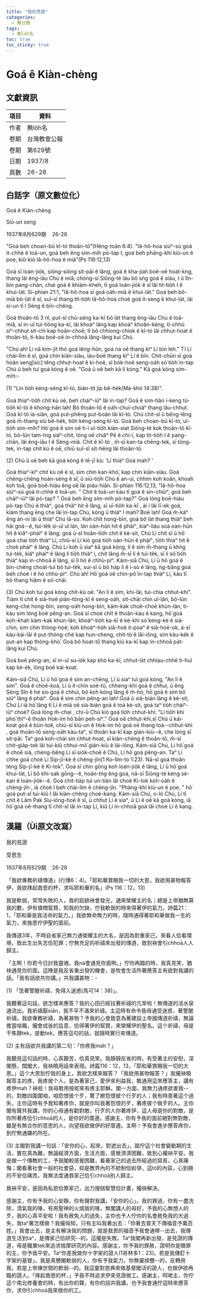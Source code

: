 ```yaml
---
title: "我的見證"
categories:
  - 無分類
tags:
  - 無lo̍h名
toc: true
toc_sticky: true
---
```


# Goá ê Kiàn-chèng

## 文獻資訊

| 項目 | 資料 |
|---|---|
| 作者 | 無lo̍h名 |
| 卷期 | 台灣教會公報 |
| 卷期 | 第629號 |
| 日期 | 1937/8 |
| 頁數 | 26-28 |

## 白話字（原文數位化）

Goá ê Kiàn-chèng

Siū-un seng

1937年8月629期    26-28

"Goá beh choan-bū kî-tó thoân-tō"(Hēng-toān 6:4). "Iâ-hô-hoa siúⁿ-sù goá it-chhè ê toā-un, goá beh ēng sím-mi̍h pò-tap I, goá beh phâng-khí kiù-un ê poe, kiû-kiò Iâ-hô-hoa ê miâ"(Ps 116:12,13)

Goá sī loán-jio̍k, siông-siông sit-pāi ê lâng, goá ê kha-jiah boē-oē hoat-kng, thang lâi êng-iāu Chú ê miâ; chóng-sī Siōng-tè iáu bô sǹg goá ê siàu, I ū lîn-bín pang-chān, chai goá ê khiàm-kheh, tī goá loán-jio̍k ê sî lâi tit-tio̍h I ê khuì-la̍t. Si-phian 21:1, "Iâ-hô-hoa sī goá oa̍h-miā ê khuì-la̍t." Goá beh bô-miā bô-la̍t ê sî, suî-sî thang tit-tio̍h Iâ-hô-hoa choè goá it-seng ê khuì-la̍t, lâi si-un tī I Sèng ê bīn-chêng.

Goá thoân-tō 3 nî, put-sî chū-séng ka-kī bô la̍t thang êng-iāu Chú ê toā-miâ, sī in-uī tuì-tiōng ka-kī, lâi khoàⁿ lâng kap khoàⁿ khoân-kéng, tì-chhú siⁿ-chhut sit-chì kap hoān-choē; tī bô chhiong-chiok ê kî-tó lâi chhut-hoat ê thoân-tō, tì-kàu boē-oē ín-chhoā lâng-lâng kui Chú.

"Chú ah! Lí nā kim-ji̍t thó goá lêng-hûn, goá ná oē thang kìⁿ Lí bīn leh." Tī Lí chài-lîm ê sî, goá chin kiàn-siàu, iáu-boē thang kìⁿ Lí ê bīn. Chit-chūn sī goá hoán seng[sic] têng chhut-hoat ê ki-hoē, sī bo̍k-hoē seng-oa̍h só͘ tio̍h ìn-tap Chú ū beh tuì goá kóng ê oē. "Goá ū oē beh kā lí kóng." Kā goá kóng sím-mi̍h:-

(1) "Lín tio̍h kéng-séng kî-tó, bián-tit ji̍p bê-he̍k(Má-khó 14:38)".

Goá thiaⁿ-tio̍h chit kù oē, beh cháiⁿ-iūⁿ lâi ìn-tap? Goá ê sim-tiân í-keng tú-tio̍h kî-tó ê khòng-hān lah! Bô thoân-tō ê oa̍h-chuí-choâⁿ thang lâu-chhut. Goá kî-tó ià-siān, goá put-phêng put-boán lâi kî-tó. Chú chit-sî ū bēng-lēng goá m̄-thang siū bê-he̍k, tio̍h kéng-séng kî-tó. Goá beh choan-bū kî-tó, uī-tio̍h sím-mi̍h? Hō͘ goá ê sim oē tì-ì uī-tio̍h kiàn-siat Siōng-tè kok thoân-tō kî-tó, bô-lūn tam-tng siáⁿ-chit, lóng oē chiâⁿ Pē ê chí-ì, kap tit-tio̍h I ê pang-chān, lâi êng-iāu I ê Sèng-miâ. Chit ê kî-tó , m̄-sī kan-ta chēng-tek, sī tōng-tek, ìn-tap chit kù ê oē, chiū suî-sî si̍t-hêng lâi thoân-tō.

(2) Chú ū oē beh kā goá kóng ê tē-jī kù: 'Lí thiàⁿ Goá mah? '

Goá thiaⁿ-kìⁿ chit kù oē ê sî, sim chin kan-khó͘, kap chin kiàn-siàu. Goá chēng-chēng hoán-séng ê sî, ū siū-tio̍h Chú ê an-uì, chhim koh koân, khoah koh toā, goá boē-hiáu ēng oē lâi piáu-hiān. Si-phian 116:12,13, "Iâ-hô-hoa siúⁿ-sù goá it-chhè ê toā-un. " Chit ê toā-un kàu tī goá ê sin-chiūⁿ, goá beh cháiⁿ-iūⁿ lâi pò-tap? " Goá beh ēng sím-mi̍h pò-tap?" Goá lóng boē-hiáu pò-tap Chú ê thiàⁿ, goá thiàⁿ hit ê lâng, sī uī-tio̍h ka-kī , ài i lâi lī-ek goá, kiám thang ēng che lâi ìn-tap Chú, kóng ū thiàⁿ I mah? Boē lah! Goá m̄-káⁿ ēng án-ni lâi ū thiàⁿ Chú Iâ-so͘. Koh chi̍t hong-bīn, goá bô la̍t thang thiàⁿ beh hāi goá--ê, tuì-te̍k sì-uî uî lán, lán oàn-hūn hit ê pháiⁿ, kiaⁿ-liáu soà oàn-hūn hit ê kiâⁿ-pháiⁿ ê lâng; goá ū-sî hoān-tio̍h chit ê kè-sit, Chú Lí chit sî ū hō͘ goá chai tio̍h thiàⁿ Lí, chiū-sī Lí kiò goá tio̍h oàn-hūn ê pháiⁿ, tio̍h thiàⁿ hit ê choè pháiⁿ ê lâng. Chú Lí koh ū siaⁿ kā goá kóng, lí ê sim m̄-thang ū khǹg tuì-te̍k, kiâⁿ pháiⁿ ê lâng lí tio̍h thiàⁿ i, chit lâng m̄-sī lí ê tuì-te̍k, sī lí só͘ tio̍h thiàⁿ kap ín-chhoā ê lâng, sī lí hó ê chhù-piⁿ. Kám-siā Chú, Lí ū hō͘ goá ê bīn-chêng choa̍t-tuì bô tuì-te̍k, sui-sī ū bô ha̍p lí ê ì-sù ê lâng, ǹg-bāng goá beh choè i ê hó chhù-piⁿ. Chú ah! Hō͘ goá oē chìn-pō͘ ìn-tap thiàⁿ Lí, kàu tī bô thang hiâm ê só͘-chāi.

(3) Chú koh tuì goá kóng chi̍t-kù oē: "An lí ê sim, khí-lâi, tuì-chia chhut-khì". Tiàm tī chit ê siā-hoē piàn-tōng-kî ê seng-oa̍h, si̍t-chāi chin uî-lân, bô-lūn keng-chè hong-bīn, seng-oa̍h hong-bīn, kám-kak choē-choē khùn-lân, tì-kàu sim lóng boē pêng-an. Goá sī choè chi̍t ê thoân-kàu ê kang, hō͘ goá koh-khah kám-kak khùn-lân, khoàⁿ-tio̍h ka-kī ê kè-khì só͘ keng-kè ê siá-chin, sim chin thòng-hoé; koh khoàⁿ-tio̍h siā-hoē it-poaⁿ ê siā-hoē-ok, á-sī kàu-kài-lāi ê put-thóng-chè kap hun-cheng, chit-tò͘ ê lāi-iông, sim kàu-ke̍k ê put-an kap thòng-khó͘. Goá bô hoat-tō͘ thang kiù ka-kī kap ín-chhoā pa̍t-lâng kui Chú.

Goá boē pêng-an, sī in-uī su-io̍k kap khò ka-kī, chhut-la̍t chhiau-chhē tì-huī kap kè-e̍k, lóng boē kái-koat.

Kám-siā Chú, Lí ū hō͘ goá ê sim an-chēng, Lí ū siaⁿ tuì goá kóng, "An lí ê sim". Goá ê choē-koà, Lí ū it-chīn soé-tû, chheng-khì goá ê chhuì, ū ēng Sèng Sîn ê hé sio goá ê chhuì, bô koh kóng lâng ê m̄-hó, hō͘ goá ê sim bô siūⁿ lâng ê pháiⁿ. Goá ê sim chin pêng-an lah! Goá ū sià-bián lâng ê kè-sit, Chú Lí iā hō͘ lâng tī Lí ê miâ oē sià-bián goá ê toā kè-sit, goá taⁿ tio̍h cháiⁿ-iūⁿ choè? Goá lóng m̄-chai , chí-ū Chú kiò goá tio̍h chhut-khì: "Lí tio̍h khì phó͘ thiⁿ-ē thoân Hok-im hō͘ bān peh-sìⁿ." Goá oē chhut-khì,sī Chú ū kái-koat goá ê būn-toê, chiū-sī kiù-un ê Hok-im hō͘ goá oē thang toà--chhut-khì , goá thoân-tō seng-oa̍h kàu-taⁿ, sī thoân ka-kī kap gián-kiù--ê, che lóng sī sit-pāi. Taⁿ goá koh-chài sin chhut-hoat, sī kiàn-chèng ê thoân-tō, m̄-sī chit-gia̍p-tek lâi tui-kiû chhui-mô͘ gián-kiù ê lāi-iông. Kám-siā Chú, Lí hō͘ goá ê choē sià, chèng-bêng Lí sī sio̍k-choē ê Chú, Lí hō͘ goá pêng-an. Taⁿ Lí chhe goá choè Lí Si̍p-jī-kè ê chèng-jîn(1 Ko-lîm-to 1:23). Nā-sī goá thoân tèng Si̍p-jī-kè ê Ki-tok". Goá sī chin gōng koh loán-jio̍k ê lâng, Lí ū hō͘ goá khuì-la̍t, Lí bô khì-sak gōng--ê, hoán-tńg ēng goá, nā-sī Siōng-tè kéng sè-kan ê loán-jio̍k--ê. Goá chit-tia̍p tuì un-tián lâi choè Ki-tok koh-oa̍h ê chèng-jîn , iā choè I beh chài-lîm ê chèng-jîn. "Phâng-khí kiù-un ê poe, " hō͘ goá put-sî tui-kiû I lâi kiàn-chèng choè-kang. Kám-siā Chú, o-ló Chú, Lí tī chit ê Lâm Pak Siu-ióng-hoē ê sî, ū chhut Lí ê siaⁿ, ū Lí ê oē kā goá kóng, iā hō͘ goá oē-thang tī chit-sî lâi ìn-tap Lí, kiû Lí ín-chhoā goá lâi choè Lí ê kang.

## 漢羅（Ùi原文改寫）

我的見證

受恩生

1937年8月629期    26-28

「我欲專務祈禱傳道」(行傳6：4)。「耶和華賞賜我一切的大恩，我欲用甚物報答伊，我欲捀起救恩的杯，求叫耶和華的名」(Ps 116：12，13)

我是軟弱，常常失敗的人，我的跤跡袂會發光，通來榮耀主的名；總是上帝猶無算我的數，伊有憐憫幫贊，知我的欠缺，佇我軟弱的時來得著伊的氣力。詩篇21：1，「耶和華是我活命的氣力。」我欲無命無力的時，隨時通得著耶和華做我一生的氣力，來施恩佇伊聖的面前。

我傳道3年，不時自省家己無力通榮耀主的大名，是因為對重家己，來看人佮看環境，致此生出失志佮犯罪；佇無充足的祈禱來出發的傳道，致到袂會引chhoā人人歸主。

「主啊！你若今日討我靈魂，我ná會通見你面咧。」佇你再臨的時，我真見笑，猶袂通見你的面。這陣是我反省重出發的機會，是牧會生活所著應答主有欲對我講的話。「我有話欲共你講。」共我講甚物：-

(1) 「恁著警醒祈禱，免得入迷惑(馬可14：38)」。

我聽著這句話，欲怎樣來應答？我的心田已經拄著祈禱的亢旱啦！無傳道的活水泉通流出。我祈禱厭siān，我不平不滿來祈禱。主這時有命令我毋通受迷惑，著警醒祈禱。我欲專務祈禱，為著甚物？予我的心會致意為著建設上帝國傳道祈禱，無論擔當啥職，攏會成爸的旨意，佮得著伊的幫贊，來榮耀伊的聖名。這个祈禱，毋是干焦靜tek，是動tek，應答這句的話，就隨時實行來傳道。

(2) 主有話欲共我講的第二句：「你疼我mah？」

我聽見這句話的時，心真艱苦，佮真見笑。我靜靜反省的時，有受著主的安慰，深閣懸，闊閣大，我袂曉用話來表現。詩篇116：12，13，「耶和華賞賜我一切的大恩。」這个大恩到佇我的身上，我欲怎樣來報答？「我欲用甚物報答？」我攏袂曉報答主的疼，我疼彼个人，是為著家己，愛伊來利益我，敢通用這來應答主，講有疼伊mah？袂啦！我毋敢用按呢來有疼主耶穌。閣一方面，我無力通疼欲害我--的，對敵四圍圍咱，咱怨恨彼个歹，驚了紲怨恨彼个行歹的人；我有時患著這个過失，主你這時有予我知著疼你，就是你叫我著怨恨的歹，著疼彼个做歹的人。主你閣有聲共我講，你的心毋通有勸對敵，行歹的人你著疼伊，這人毋是你的對敵，是你所著疼佮引chhoā的人，是你好的厝邊。感謝主，你有予我的面前絕對無對敵，雖是有無合你的意思的人，向望我欲做伊的好厝邊。主啊！予我會進步應答疼你，到佇無通嫌的所在。

(3) 主閣對我講一句話：「安你的心，起來，對遮出去」。踮佇這个社會變動期的生活，實在真為難，無論經濟方面，生活方面，感覺濟濟困難，致到心攏袂平安。我是做一个傳教的工，予我閣較感覺困難，看著家己的過去所經過的寫真，心真痛悔；閣看著社會一般的社會惡，抑是教界內的不統制佮紛爭，這tò͘的內容，心到極的不安佮痛苦。我無法度通救家己佮引chhoā別人歸主。

我袂平安，是因為私慾佮靠家己，出力搜揣智慧佮計畫，攏袂解決。

感謝主，你有予我的心安靜，你有聲對我講，「安你的心」。我的罪過，你有一盡洗除，清氣我的喙，有用聖神的火燒我的喙，無閣講人的毋好，予我的心無想人的歹。我的心真平安啦！我有赦免人的過失，主你也予人佇你的名會赦免我的大過失，我taⁿ著怎樣做？我攏毋知，只有主叫我著出去：「你著去普天下傳福音予萬百姓。」我會出去，是主有解決我的問題，就是救恩的福音予我會通帶--出去，我傳道生活到taⁿ，是傳家己佮研究--的，這攏是失敗。Taⁿ我閣再新出發，是見證的傳道，毋是職業tek來追求揣摩研究的內容。感謝主，你予我的罪赦，證明你是贖罪的主，你予我平安。Taⁿ你差我做你十字架的證人(1哥林多1：23)。若是我傳釘十字架的基督」。我是真戇閣軟弱的人，你有予我氣力，你無棄拺戇--的，反轉用我，若是上帝揀世間的軟弱--的。我這霎對恩典來做基督閣活的證人，也做伊欲再臨的證人。「捀起救恩的杯，」予我不時追求伊來見證做工。感謝主，呵咾主，你佇這个南北修養會的時，有出你的聲，有你的話共我講，也予我會通佇這時來應答你，求你引chhoā我來做你的工。

